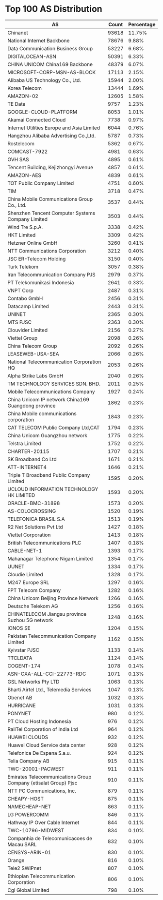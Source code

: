 # Top 100 AS Distribution
| AS | Count | Percentage |
|----|----|----|
| Chinanet | 93618 | 11.75% |
| National Internet Backbone | 78676 | 9.88% |
| Data Communication Business Group | 53227 | 6.68% |
| DIGITALOCEAN-ASN | 50391 | 6.33% |
| CHINA UNICOM China169 Backbone | 48379 | 6.07% |
| MICROSOFT-CORP-MSN-AS-BLOCK | 17113 | 2.15% |
| Alibaba US Technology Co., Ltd. | 15944 | 2.00% |
| Korea Telecom | 13444 | 1.69% |
| AMAZON-02 | 12605 | 1.58% |
| TE Data | 9757 | 1.23% |
| GOOGLE-CLOUD-PLATFORM | 8053 | 1.01% |
| Akamai Connected Cloud | 7738 | 0.97% |
| Internet Utilities Europe and Asia Limited | 6044 | 0.76% |
| Hangzhou Alibaba Advertising Co.,Ltd. | 5787 | 0.73% |
| Rostelecom | 5362 | 0.67% |
| COMCAST-7922 | 4981 | 0.63% |
| OVH SAS | 4895 | 0.61% |
| Tencent Building, Kejizhongyi Avenue | 4857 | 0.61% |
| AMAZON-AES | 4839 | 0.61% |
| TOT Public Company Limited | 4751 | 0.60% |
| TIM | 3718 | 0.47% |
| China Mobile Communications Group Co., Ltd. | 3537 | 0.44% |
| Shenzhen Tencent Computer Systems Company Limited | 3503 | 0.44% |
| Wind Tre S.p.A. | 3338 | 0.42% |
| HKT Limited | 3309 | 0.42% |
| Hetzner Online GmbH | 3260 | 0.41% |
| NTT Communications Corporation | 3212 | 0.40% |
| JSC ER-Telecom Holding | 3150 | 0.40% |
| Turk Telekom | 3057 | 0.38% |
| Iran Telecommunication Company PJS | 2979 | 0.37% |
| PT Telekomunikasi Indonesia | 2641 | 0.33% |
| VNPT Corp | 2487 | 0.31% |
| Contabo GmbH | 2456 | 0.31% |
| Datacamp Limited | 2443 | 0.31% |
| UNINET | 2365 | 0.30% |
| MTS PJSC | 2363 | 0.30% |
| Clouvider Limited | 2156 | 0.27% |
| Viettel Group | 2098 | 0.26% |
| China Telecom Group | 2092 | 0.26% |
| LEASEWEB-USA-SEA | 2066 | 0.26% |
| National Telecommunication Corporation HQ | 2053 | 0.26% |
| Alpha Strike Labs GmbH | 2040 | 0.26% |
| TM TECHNOLOGY SERVICES SDN. BHD. | 2011 | 0.25% |
| Mobile Telecommunications Company | 1927 | 0.24% |
| China Unicom IP network China169 Guangdong province | 1862 | 0.23% |
| China Mobile communications corporation | 1843 | 0.23% |
| CAT TELECOM Public Company Ltd,CAT | 1794 | 0.23% |
| China Unicom Guangzhou network | 1775 | 0.22% |
| Telstra Limited | 1752 | 0.22% |
| CHARTER-20115 | 1707 | 0.21% |
| SK Broadband Co Ltd | 1671 | 0.21% |
| ATT-INTERNET4 | 1646 | 0.21% |
| Triple T Broadband Public Company Limited | 1595 | 0.20% |
| UCLOUD INFORMATION TECHNOLOGY HK LIMITED | 1593 | 0.20% |
| ORACLE-BMC-31898 | 1573 | 0.20% |
| AS-COLOCROSSING | 1520 | 0.19% |
| TELEFONICA BRASIL S.A | 1513 | 0.19% |
| R2 Net Solutions Pvt Ltd | 1427 | 0.18% |
| Viettel Corporation | 1413 | 0.18% |
| British Telecommunications PLC | 1407 | 0.18% |
| CABLE-NET-1 | 1393 | 0.17% |
| Mahanagar Telephone Nigam Limited | 1354 | 0.17% |
| UUNET | 1334 | 0.17% |
| Cloudie Limited | 1328 | 0.17% |
| M247 Europe SRL | 1297 | 0.16% |
| FPT Telecom Company | 1282 | 0.16% |
| China Unicom Beijing Province Network | 1266 | 0.16% |
| Deutsche Telekom AG | 1256 | 0.16% |
| CHINATELECOM Jiangsu province Suzhou 5G network | 1248 | 0.16% |
| IONOS SE | 1204 | 0.15% |
| Pakistan Telecommunication Company Limited | 1162 | 0.15% |
| Kyivstar PJSC | 1133 | 0.14% |
| TTCLDATA | 1124 | 0.14% |
| COGENT-174 | 1078 | 0.14% |
| ASN-CXA-ALL-CCI-22773-RDC | 1071 | 0.13% |
| GSL Networks Pty LTD | 1063 | 0.13% |
| Bharti Airtel Ltd., Telemedia Services | 1047 | 0.13% |
| Obenet AB | 1032 | 0.13% |
| HURRICANE | 1031 | 0.13% |
| PONYNET | 980 | 0.12% |
| PT Cloud Hosting Indonesia | 976 | 0.12% |
| RailTel Corporation of India Ltd | 964 | 0.12% |
| HUAWEI CLOUDS | 932 | 0.12% |
| Huawei Cloud Service data center | 928 | 0.12% |
| Telefonica De Espana S.a.u. | 924 | 0.12% |
| Telia Company AB | 915 | 0.11% |
| TWC-20001-PACWEST | 911 | 0.11% |
| Emirates Telecommunications Group Company (etisalat Group) Pjsc | 910 | 0.11% |
| NTT PC Communications, Inc. | 879 | 0.11% |
| CHEAPY-HOST | 875 | 0.11% |
| NAMECHEAP-NET | 863 | 0.11% |
| LG POWERCOMM | 846 | 0.11% |
| Hathway IP Over Cable Internet | 844 | 0.11% |
| TWC-10796-MIDWEST | 834 | 0.10% |
| Companhia de Telecomunicacoes de Macau SARL | 832 | 0.10% |
| CENSYS-ARIN-01 | 830 | 0.10% |
| Orange | 816 | 0.10% |
| Tele2 SWIPnet | 807 | 0.10% |
| Ethiopian Telecommunication Corporation | 806 | 0.10% |
| Cgi Global Limited | 798 | 0.10% |
